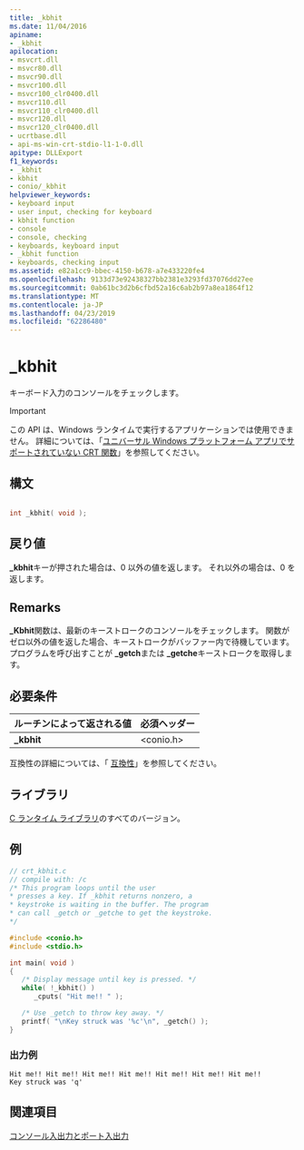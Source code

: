 ```yaml
---
title: _kbhit
ms.date: 11/04/2016
apiname:
- _kbhit
apilocation:
- msvcrt.dll
- msvcr80.dll
- msvcr90.dll
- msvcr100.dll
- msvcr100_clr0400.dll
- msvcr110.dll
- msvcr110_clr0400.dll
- msvcr120.dll
- msvcr120_clr0400.dll
- ucrtbase.dll
- api-ms-win-crt-stdio-l1-1-0.dll
apitype: DLLExport
f1_keywords:
- _kbhit
- kbhit
- conio/_kbhit
helpviewer_keywords:
- keyboard input
- user input, checking for keyboard
- kbhit function
- console
- console, checking
- keyboards, keyboard input
- _kbhit function
- keyboards, checking input
ms.assetid: e82a1cc9-bbec-4150-b678-a7e433220fe4
ms.openlocfilehash: 9133d73e92438327bb2381e3293fd37076dd27ee
ms.sourcegitcommit: 0ab61bc3d2b6cfbd52a16c6ab2b97a8ea1864f12
ms.translationtype: MT
ms.contentlocale: ja-JP
ms.lasthandoff: 04/23/2019
ms.locfileid: "62286480"
---
```

# <a name="kbhit"></a>_kbhit

キーボード入力のコンソールをチェックします。

> [!IMPORTANT]
> この API は、Windows ランタイムで実行するアプリケーションでは使用できません。 詳細については、「[ユニバーサル Windows プラットフォーム アプリでサポートされていない CRT 関数](../../cppcx/crt-functions-not-supported-in-universal-windows-platform-apps.md)」を参照してください。

## <a name="syntax"></a>構文

```C

int _kbhit( void );
```

## <a name="return-value"></a>戻り値

**_kbhit**キーが押された場合は、0 以外の値を返します。 それ以外の場合は、0 を返します。

## <a name="remarks"></a>Remarks

**_Kbhit**関数は、最新のキーストロークのコンソールをチェックします。 関数がゼロ以外の値を返した場合、キーストロークがバッファー内で待機しています。 プログラムを呼び出すことが **_getch**または **_getche**キーストロークを取得します。

## <a name="requirements"></a>必要条件

|ルーチンによって返される値|必須ヘッダー|
|-------------|---------------------|
|**_kbhit**|\<conio.h>|

互換性の詳細については、「 [互換性](../../c-runtime-library/compatibility.md)」を参照してください。

## <a name="libraries"></a>ライブラリ

[C ランタイム ライブラリ](../../c-runtime-library/crt-library-features.md)のすべてのバージョン。

## <a name="example"></a>例

```C
// crt_kbhit.c
// compile with: /c
/* This program loops until the user
* presses a key. If _kbhit returns nonzero, a
* keystroke is waiting in the buffer. The program
* can call _getch or _getche to get the keystroke.
*/

#include <conio.h>
#include <stdio.h>

int main( void )
{
   /* Display message until key is pressed. */
   while( !_kbhit() )
      _cputs( "Hit me!! " );

   /* Use _getch to throw key away. */
   printf( "\nKey struck was '%c'\n", _getch() );
}
```

### <a name="sample-output"></a>出力例

```Output
Hit me!! Hit me!! Hit me!! Hit me!! Hit me!! Hit me!! Hit me!!
Key struck was 'q'
```

## <a name="see-also"></a>関連項目

[コンソール入出力とポート入出力](../../c-runtime-library/console-and-port-i-o.md)<br/>
